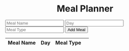 <html>
  <head>
    <title>Meal Planner</title>
    <meta charset="UTF-8" />
  </head>
  <body>
    <h1 id="meal-planner">Meal Planner</h1>
    <div>
      <input placeholder ="Meal Name" type="text" id="meal-name" />
      <input placeholder ="Day" type="text" id="day" />
      <input placeholder ="Meal Type" type="text" id="meal-type" />
      <button id="add-meal">Add Meal</button>
    </div>
    <table id="meal-table">
      <thead>
        <tr>
          <th>Meal Name</th>
          <th>Day</th>
          <th>Meal Type</th>
          <th></th>
        </tr>
      </thead>
      <tbody></tbody>
    </table>
    <script>
      const mealTable = document.querySelector("#meal-table tbody");
      const addMealBtn = document.querySelector("#add-meal");
      const mealNameInput = document.querySelector("#meal-name");
      const dayInput = document.querySelector("#day");
      const mealTypeInput = document.querySelector("#meal-type");
      addMealBtn.addEventListener("click", () => {
        const name = mealNameInput.value;
        const day = dayInput.value;
        const mealType = mealTypeInput.value;
        const meal = { name, day, mealType };
        fetch("https://csatri1.tk/api/planner/create/" + name + "/" + day + "/" + mealType, { method: "POST" })
          .then((res) => res.json())
          .then((data) => {
            addMealToTable(data);
            mealNameInput.value = "";
            dayInput.value = "";
            mealTypeInput.value = "";
          })
          .catch((err) => console.log(err));
      });
      function getMeals() {
        fetch("https://csatri1.tk/api/planner/")
          .then((res) => res.json())
          .then((data) => {
            mealTable.innerHTML = "";
            data.forEach(addMealToTable);
          })
          .catch((err) => console.log(err));
      }
      function addMealToTable(meal) {
        const row = document.createElement("tr");
        const nameCell = document.createElement("td");
        const dayCell = document.createElement("td");
        const mealTypeCell = document.createElement("td");
        const deleteCell = document.createElement("td");
        const deleteButton = document.createElement("button");
        deleteButton.innerHTML = "Delete";
        deleteButton.addEventListener("click", () => {
          deleteMeal(meal);
        });
        nameCell.textContent = meal.name;
        dayCell.textContent = meal.day;
        mealTypeCell.textContent = meal.meal;
        deleteCell.appendChild(deleteButton);
        row.appendChild(nameCell);
        row.appendChild(dayCell);
        row.appendChild(mealTypeCell);
        row.appendChild(deleteCell);
        mealTable.appendChild(row);
      }
      function deleteMeal(meal) {
        fetch(
          "https://csatri1.tk/api/planner/delete/" + meal.id,
          { method: "DELETE" }
        )
          .then(() => {
            getMeals();
          })
          .catch((err) => console.log(err));
      }
      getMeals();
    </script>
    <style>
      #meal-planner {
        text-align:center;
      }
      </style>
  </body>
</html>

